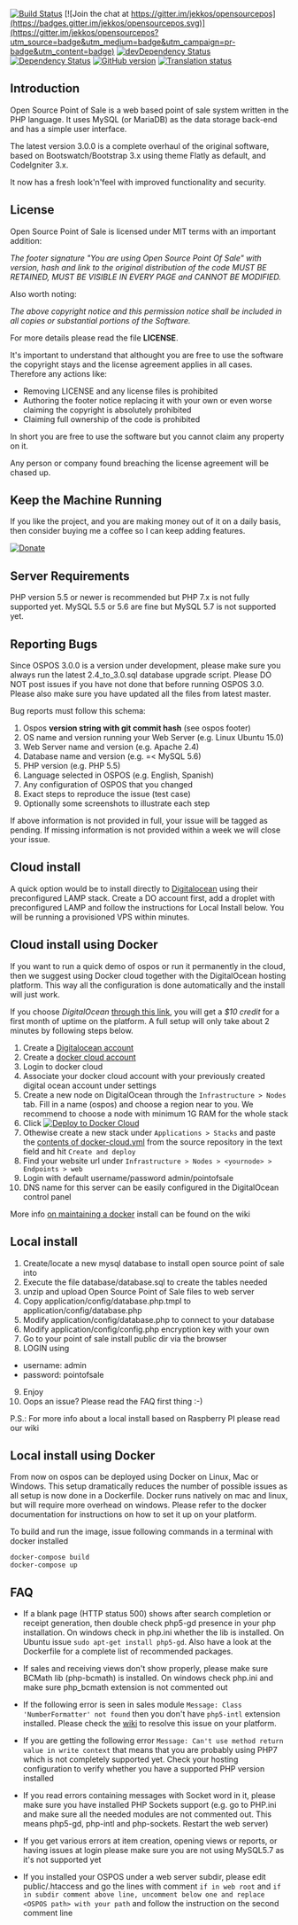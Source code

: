 [![Build Status](https://travis-ci.org/jekkos/opensourcepos.svg?branch=master)](https://travis-ci.org/jekkos/opensourcepos)
[![Join the chat at https://gitter.im/jekkos/opensourcepos](https://badges.gitter.im/jekkos/opensourcepos.svg)](https://gitter.im/jekkos/opensourcepos?utm_source=badge&utm_medium=badge&utm_campaign=pr-badge&utm_content=badge)
[![devDependency Status](https://david-dm.org/jekkos/opensourcepos/dev-status.svg)](https://david-dm.org/jekkos/opensourcepos#info=devDependencie)
[![Dependency Status](https://gemnasium.com/badges/github.com/jekkos/opensourcepos.svg)](https://gemnasium.com/github.com/jekkos/opensourcepos)
[![GitHub version](https://badge.fury.io/gh/jekkos%2Fopensourcepos.svg)](https://badge.fury.io/gh/jekkos%2Fopensourcepos)
[![Translation status](http://weblate.jpeelaer.net/widgets/ospos/-/svg-badge.svg)](http://weblate.jpeelaer.net/engage/ospos/?utm_source=widget)

Introduction
------------

Open Source Point of Sale is a web based point of sale system written in the PHP language.
It uses MySQL (or MariaDB) as the data storage back-end and has a simple user interface.

The latest version 3.0.0 is a complete overhaul of the original software, based on Bootswatch/Bootstrap 3.x using theme Flatly as default, and CodeIgniter 3.x.

It now has a fresh look'n'feel with improved functionality and security.

License
-------

Open Source Point of Sale is licensed under MIT terms with an important addition:

_The footer signature "You are using Open Source Point Of Sale" with version, 
hash and link to the original distribution of the code MUST BE RETAINED, 
MUST BE VISIBLE IN EVERY PAGE and CANNOT BE MODIFIED._

Also worth noting:

_The above copyright notice and this permission notice shall be included in all
copies or substantial portions of the Software._

For more details please read the file __LICENSE__.

It's important to understand that althought you are free to use the software the copyright stays and the license agreement applies in all cases.
Therefore any actions like:

- Removing LICENSE and any license files is prohibited
- Authoring the footer notice replacing it with your own or even worse claiming the copyright is absolutely prohibited
- Claiming full ownership of the code is prohibited

In short you are free to use the software but you cannot claim any property on it.

Any person or company found breaching the license agreement will be chased up.

Keep the Machine Running
------------------------
If you like the project, and you are making money out of it on a daily basis, then consider buying me a coffee so I can keep adding features.

[![Donate](https://www.paypalobjects.com/en_US/i/btn/btn_donate_LG.gif)](https://www.paypal.com/cgi-bin/webscr?cmd=_s-xclick&hosted_button_id=MUN6AEG7NY6H8)

Server Requirements
-------------------
PHP version 5.5 or newer is recommended but PHP 7.x is not fully supported yet.
MySQL 5.5 or 5.6 are fine but MySQL 5.7 is not supported yet.

Reporting Bugs
--------------
Since OSPOS 3.0.0 is a version under development, please make sure you always run the latest 2.4_to_3.0.sql database upgrade script.
Please DO NOT post issues if you have not done that before running OSPOS 3.0.
Please also make sure you have updated all the files from latest master.

Bug reports must follow this schema:

1. Ospos **version string with git commit hash** (see ospos footer)
2. OS name and version running your Web Server (e.g. Linux Ubuntu 15.0)
3. Web Server name and version (e.g. Apache 2.4)
4. Database name and version (e.g. =< MySQL 5.6)
5. PHP version (e.g. PHP 5.5)
6. Language selected in OSPOS (e.g. English, Spanish)
7. Any configuration of OSPOS that you changed
8. Exact steps to reproduce the issue (test case)
9. Optionally some screenshots to illustrate each step

If above information is not provided in full, your issue will be tagged as pending.
If missing information is not provided within a week we will close your issue.

Cloud install
-------------
A quick option would be to install directly to [Digitalocean](https://m.do.co/c/ac38c262507b) using their preconfigured LAMP stack. 
Create a DO account first, add a droplet with preconfigured LAMP and follow the instructions for Local Install below. You will be running a provisioned VPS within minutes.

Cloud install using Docker
--------------------------
If you want to run a quick demo of ospos or run it permanently in the cloud, then we
suggest using Docker cloud together with the DigitalOcean hosting platform. This way all the
configuration is done automatically and the install will just work. 

If you choose *DigitalOcean* [through this link](https://m.do.co/c/ac38c262507b), you will get a *$10 credit* for a first
month of uptime on the platform. A full setup will only take about 2 minutes by following steps below.

1. Create a [Digitalocean account](https://m.do.co/c/ac38c262507b)
2. Create a [docker cloud account](https://cloud.docker.com)
3. Login to docker cloud
4. Associate your docker cloud account with your previously created digital ocean account under settings
5. Create a new node on DigitalOcean through the `Infrastructure > Nodes` tab. Fill in a name (ospos) and choose a region near to you. We recommend to choose a node with minimum 1G RAM for the whole stack
6. Click [![Deploy to Docker Cloud](https://files.cloud.docker.com/images/deploy-to-dockercloud.svg)](https://cloud.docker.com/stack/deploy/?repo=https://github.com/jekkos/opensourcepos) 
7. Othewise create a new stack under `Applications > Stacks` and paste the [contents of docker-cloud.yml](https://github.com/jekkos/opensourcepos/blob/master/docker-cloud.yml) from the source repository in the text field and hit `Create and deploy` 
8. Find your website url under `Infrastructure > Nodes > <yournode> > Endpoints > web`
9. Login with default username/password admin/pointofsale
10. DNS name for this server can be easily configured in the DigitalOcean control panel

More info [on maintaining a docker](https://github.com/jekkos/opensourcepos/wiki/Docker-cloud-maintenance) install can be found on the wiki

Local install
-------------
1. Create/locate a new mysql database to install open source point of sale into
2. Execute the file database/database.sql to create the tables needed
3. unzip and upload Open Source Point of Sale files to web server
4. Copy application/config/database.php.tmpl to application/config/database.php
5. Modify application/config/database.php to connect to your database
6. Modify application/config/config.php encryption key with your own
7. Go to your point of sale install public dir via the browser
8. LOGIN using
  * username: admin 
  * password: pointofsale
9. Enjoy
10. Oops an issue? Please read the FAQ first thing :-)

P.S.: For more info about a local install based on Raspberry PI please read our wiki

Local install using Docker
--------------------------
From now on ospos can be deployed using Docker on Linux, Mac or Windows. This setup dramatically reduces the number of possible issues as all setup is now done in a Dockerfile. Docker runs natively on mac and linux, but will require more overhead on windows. Please refer to the docker documentation for instructions on how to set it up on your platform.

To build and run the image, issue following commands in a terminal with docker installed

    docker-compose build
    docker-compose up 

FAQ
---
* If a blank page (HTTP status 500) shows after search completion or receipt generation, then double check php5-gd presence in your php installation. On windows check in php.ini whether the lib is installed. On Ubuntu issue `sudo apt-get install php5-gd`. Also have a look at the Dockerfile for a complete list of recommended packages.

* If sales and receiving views don't show properly, please make sure BCMath lib (php-bcmath) is installed. On windows check php.ini and make sure php_bcmath extension is not commented out

* If the following error is seen in sales module `Message: Class 'NumberFormatter' not found` then you don't have `php5-intl` extension installed. Please check the [wiki](https://github.com/jekkos/opensourcepos/wiki/Localisation-support#php5-intl-extension-installation) to resolve this issue on your platform.

* If you are getting the following error `Message: Can't use method return value in write context` that means that you are probably using PHP7 which is not completely supported yet. Check your hosting configuration to verify whether you have a supported PHP version installed

* If you read errors containing messages with Socket word in it, please make sure you have installed PHP Sockets support (e.g. go to PHP.ini and make sure all the needed modules are not commented out. This means php5-gd, php-intl and php-sockets. Restart the web server)

* If you get various errors at item creation, opening views or reports, or having issues at login please make sure you are not using MySQL5.7 as it's not supported yet

* If you installed your OSPOS under a web server subdir, please edit public/.htaccess and go the lines with comment `if in web root` and `if in subdir comment above line, uncomment below one and replace <OSPOS path> with your path` and follow the instruction on the second comment line
